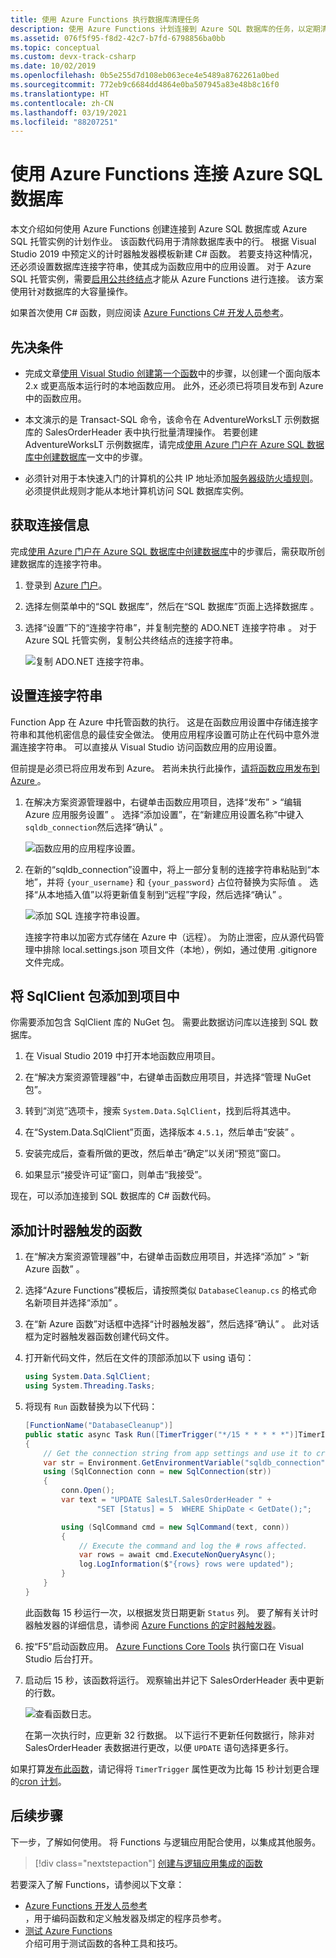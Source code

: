 ```yaml
---
title: 使用 Azure Functions 执行数据库清理任务
description: 使用 Azure Functions 计划连接到 Azure SQL 数据库的任务，以定期清理行。
ms.assetid: 076f5f95-f8d2-42c7-b7fd-6798856ba0bb
ms.topic: conceptual
ms.custom: devx-track-csharp
ms.date: 10/02/2019
ms.openlocfilehash: 0b5e255d7d108eb063ece4e5489a8762261a0bed
ms.sourcegitcommit: 772eb9c6684dd4864e0ba507945a83e48b8c16f0
ms.translationtype: HT
ms.contentlocale: zh-CN
ms.lasthandoff: 03/19/2021
ms.locfileid: "88207251"
---
```

# <a name="use-azure-functions-to-connect-to-an-azure-sql-database"></a>使用 Azure Functions 连接 Azure SQL 数据库

本文介绍如何使用 Azure Functions 创建连接到 Azure SQL 数据库或 Azure SQL 托管实例的计划作业。 该函数代码用于清除数据库表中的行。 根据 Visual Studio 2019 中预定义的计时器触发器模板新建 C# 函数。 若要支持这种情况，还必须设置数据库连接字符串，使其成为函数应用中的应用设置。 对于 Azure SQL 托管实例，需要[启用公共终结点](../azure-sql/managed-instance/public-endpoint-configure.md)才能从 Azure Functions 进行连接。 该方案使用针对数据库的大容量操作。 

如果首次使用 C# 函数，则应阅读 [Azure Functions C# 开发人员参考](functions-dotnet-class-library.md)。

## <a name="prerequisites"></a>先决条件

+ 完成文章[使用 Visual Studio 创建第一个函数](functions-create-your-first-function-visual-studio.md)中的步骤，以创建一个面向版本 2.x 或更高版本运行时的本地函数应用。 此外，还必须已将项目发布到 Azure 中的函数应用。

+ 本文演示的是 Transact-SQL 命令，该命令在 AdventureWorksLT 示例数据库的 SalesOrderHeader 表中执行批量清理操作。 若要创建 AdventureWorksLT 示例数据库，请完成[使用 Azure 门户在 Azure SQL 数据库中创建数据库](../azure-sql/database/single-database-create-quickstart.md)一文中的步骤。

+ 必须针对用于本快速入门的计算机的公共 IP 地址添加[服务器级防火墙规则](../azure-sql/database/firewall-create-server-level-portal-quickstart.md)。 必须提供此规则才能从本地计算机访问 SQL 数据库实例。  

## <a name="get-connection-information"></a>获取连接信息

完成[使用 Azure 门户在 Azure SQL 数据库中创建数据库](../azure-sql/database/single-database-create-quickstart.md)中的步骤后，需获取所创建数据库的连接字符串。

1. 登录到 [Azure 门户](https://portal.azure.com/)。

1. 选择左侧菜单中的“SQL 数据库”，然后在“SQL 数据库”页面上选择数据库 。

1. 选择“设置”下的“连接字符串”，并复制完整的 ADO.NET 连接字符串  。 对于 Azure SQL 托管实例，复制公共终结点的连接字符串。

    ![复制 ADO.NET 连接字符串。](./media/functions-scenario-database-table-cleanup/adonet-connection-string.png)

## <a name="set-the-connection-string"></a>设置连接字符串

Function App 在 Azure 中托管函数的执行。 这是在函数应用设置中存储连接字符串和其他机密信息的最佳安全做法。 使用应用程序设置可防止在代码中意外泄漏连接字符串。 可以直接从 Visual Studio 访问函数应用的应用设置。

但前提是必须已将应用发布到 Azure。 若尚未执行此操作，[请将函数应用发布到 Azure ](functions-develop-vs.md#publish-to-azure)。

1. 在解决方案资源管理器中，右键单击函数应用项目，选择“发布” > “编辑 Azure 应用服务设置” 。 选择“添加设置”，在“新建应用设置名称”中键入 `sqldb_connection`然后选择“确认”  。

    ![函数应用的应用程序设置。](./media/functions-scenario-database-table-cleanup/functions-app-service-add-setting.png)

1. 在新的“sqldb_connection”设置中，将上一部分复制的连接字符串粘贴到“本地”，并将 `{your_username}` 和 `{your_password}` 占位符替换为实际值 。 选择“从本地插入值”以将更新值复制到“远程”字段，然后选择“确认”  。

    ![添加 SQL 连接字符串设置。](./media/functions-scenario-database-table-cleanup/functions-app-service-settings-connection-string.png)

    连接字符串以加密方式存储在 Azure 中（远程）。 为防止泄密，应从源代码管理中排除 local.settings.json 项目文件（本地），例如，通过使用 .gitignore 文件完成。

## <a name="add-the-sqlclient-package-to-the-project"></a>将 SqlClient 包添加到项目中

你需要添加包含 SqlClient 库的 NuGet 包。 需要此数据访问库以连接到 SQL 数据库。

1. 在 Visual Studio 2019 中打开本地函数应用项目。

1. 在“解决方案资源管理器”中，右键单击函数应用项目，并选择“管理 NuGet 包”。

1. 转到“浏览”选项卡，搜索 ```System.Data.SqlClient```，找到后将其选中。

1. 在“System.Data.SqlClient”页面，选择版本 `4.5.1`，然后单击“安装” 。

1. 安装完成后，查看所做的更改，然后单击“确定”以关闭“预览”窗口。 

1. 如果显示“接受许可证”窗口，则单击“我接受”。 

现在，可以添加连接到 SQL 数据库的 C# 函数代码。

## <a name="add-a-timer-triggered-function"></a>添加计时器触发的函数

1. 在“解决方案资源管理器”中，右键单击函数应用项目，并选择“添加” > “新 Azure 函数” 。

1. 选择“Azure Functions”模板后，请按照类似 `DatabaseCleanup.cs` 的格式命名新项目并选择“添加” 。

1. 在“新 Azure 函数”对话框中选择“计时器触发器”，然后选择“确认”  。 此对话框为定时器触发器函数创建代码文件。

1. 打开新代码文件，然后在文件的顶部添加以下 using 语句：

    ```cs
    using System.Data.SqlClient;
    using System.Threading.Tasks;
    ```

1. 将现有 `Run` 函数替换为以下代码：

    ```cs
    [FunctionName("DatabaseCleanup")]
    public static async Task Run([TimerTrigger("*/15 * * * * *")]TimerInfo myTimer, ILogger log)
    {
        // Get the connection string from app settings and use it to create a connection.
        var str = Environment.GetEnvironmentVariable("sqldb_connection");
        using (SqlConnection conn = new SqlConnection(str))
        {
            conn.Open();
            var text = "UPDATE SalesLT.SalesOrderHeader " +
                    "SET [Status] = 5  WHERE ShipDate < GetDate();";

            using (SqlCommand cmd = new SqlCommand(text, conn))
            {
                // Execute the command and log the # rows affected.
                var rows = await cmd.ExecuteNonQueryAsync();
                log.LogInformation($"{rows} rows were updated");
            }
        }
    }
    ```

    此函数每 15 秒运行一次，以根据发货日期更新 `Status` 列。 要了解有关计时器触发器的详细信息，请参阅 [Azure Functions 的定时器触发器](functions-bindings-timer.md)。

1. 按“F5”启动函数应用。 [Azure Functions Core Tools](functions-develop-local.md) 执行窗口在 Visual Studio 后台打开。

1. 启动后 15 秒，该函数将运行。 观察输出并记下 SalesOrderHeader 表中更新的行数。

    ![查看函数日志。](./media/functions-scenario-database-table-cleanup/function-execution-results-log.png)

    在第一次执行时，应更新 32 行数据。 以下运行不更新任何数据行，除非对 SalesOrderHeader 表数据进行更改，以便 `UPDATE` 语句选择更多行。

如果打算[发布此函数](functions-develop-vs.md#publish-to-azure)，请记得将 `TimerTrigger` 属性更改为比每 15 秒计划更合理的[cron 计划](functions-bindings-timer.md#ncrontab-expressions)。

## <a name="next-steps"></a>后续步骤

下一步，了解如何使用。 将 Functions 与逻辑应用配合使用，以集成其他服务。

> [!div class="nextstepaction"]
> [创建与逻辑应用集成的函数](functions-twitter-email.md)

若要深入了解 Functions，请参阅以下文章：

+ [Azure Functions 开发人员参考](functions-reference.md)  
  ，用于编码函数和定义触发器及绑定的程序员参考。
+ [测试 Azure Functions](functions-test-a-function.md)  
  介绍可用于测试函数的各种工具和技巧。  
